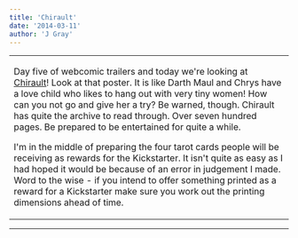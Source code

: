 ```yaml
---
title: 'Chirault'
date: '2014-03-11'
author: 'J Gray'
---
```


<div>
<!-- Main content here -->
<table border="0" class="post"><tbody><tr><td>
   
   <div class="post_body">
       <p>Day five of webcomic trailers and today we're looking at <a href="https://www.comic-rocket.com/explore/chirault/" target="_blank">Chirault</a>! Look at that poster. It is like Darth Maul and Chrys have a love child who likes to hang out with very tiny women! How can you not go and give her a try? Be warned, though. Chirault has quite the archive to read through. Over seven hundred pages. Be prepared to be entertained for quite a while.</p><p>I'm in the middle of preparing the four tarot cards people will be receiving as rewards for the Kickstarter. It isn't quite as easy as I had hoped it would be because of an error in judgement I made. Word to the wise - if you intend to offer something printed as a reward for a Kickstarter make sure you work out the printing dimensions ahead of time. </p>
   </div>
   </td></tr>
   </tbody></table><hr><table style="width:100%; border:0;" class="comment_table"><tbody></tbody></table>
<!-- End main content -->
              </div>
